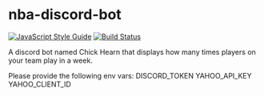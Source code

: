 # nba-discord-bot
[![JavaScript Style Guide](https://img.shields.io/badge/code_style-standard-brightgreen.svg)](https://standardjs.com) [![Build Status](https://travis-ci.com/basicbital/nba-discord-bot.svg?branch=master)](https://travis-ci.com/basicbital/nba-discord-bot)

A discord bot named Chick Hearn that displays how many times players on your team play in a week.

Please provide the following env vars:
DISCORD_TOKEN
YAHOO_API_KEY
YAHOO_CLIENT_ID
